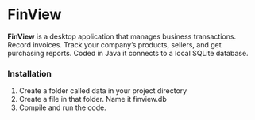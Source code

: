 # FinView

**FinView** is a desktop application that manages business transactions. Record invoices. Track your company’s products, sellers, and get purchasing reports. Coded in Java it connects to a local SQLite database.

### Installation
1. Create a folder called data in your project directory
2. Create a file in that folder. Name it finview.db
3. Compile and run the code.